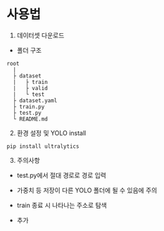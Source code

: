 # 사용법

1. 데이터셋 다운로드

- 폴더 구조

```
root
  |
  ├ dataset
  |   ├ train
  |   ├ valid
  |   └ test
  ├ dataset.yaml
  ├ train.py
  ├ test.py
  └ README.md
```

2. 환경 설정 및 YOLO install

```
pip install ultralytics
```

3. 주의사항

- test.py에서 절대 경로로 경로 입력
- 가중치 등 저장이 다른 YOLO 폴더에 될 수 있음에 주의
- train 종료 시 나타나는 주소로 탐색

- 추가
